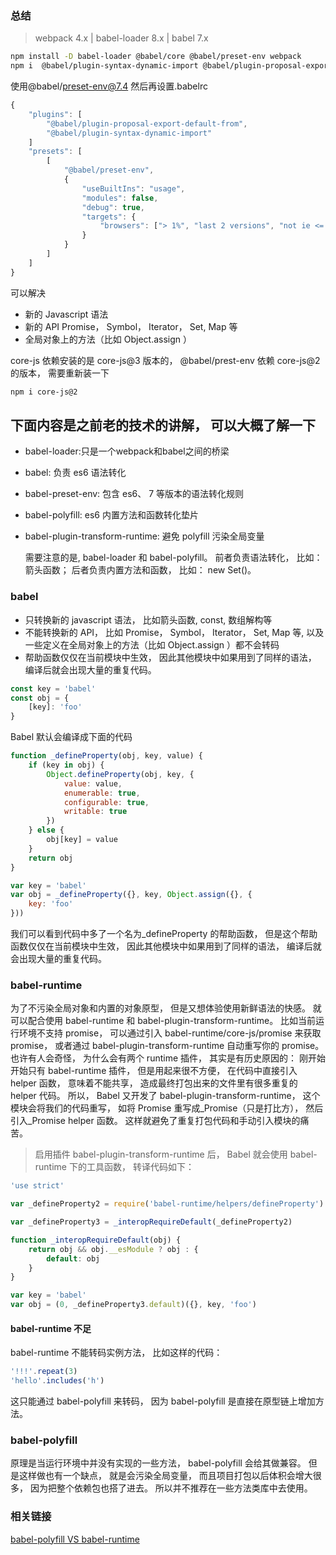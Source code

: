 

### 总结

> webpack 4.x | babel-loader 8.x | babel 7.x

```bash
npm install -D babel-loader @babel/core @babel/preset-env webpack
npm i  @babel/plugin-syntax-dynamic-import @babel/plugin-proposal-export-default-from -D
```

使用@babel/preset-env@7.4 然后再设置.babelrc

```javascript
{
    "plugins": [
        "@babel/plugin-proposal-export-default-from",
        "@babel/plugin-syntax-dynamic-import"
    ]
    "presets": [
        [
            "@babel/preset-env",
            {
                "useBuiltIns": "usage",
                "modules": false,
                "debug": true,
                "targets": {
                    "browsers": ["> 1%", "last 2 versions", "not ie <= 8"]
                }
            }
        ]
    ]
}
```

可以解决

- 新的 Javascript 语法
- 新的 API Promise， Symbol， Iterator， Set, Map 等
- 全局对象上的方法（比如 Object.assign ）

core-js 依赖安装的是 core-js@3 版本的， @babel/prest-env 依赖 core-js@2 的版本， 需要重新装一下

```bash
npm i core-js@2
```

## 下面内容是之前老的技术的讲解， 可以大概了解一下
- babel-loader:只是一个webpack和babel之间的桥梁
- babel: 负责 es6 语法转化
- babel-preset-env: 包含 es6、 7 等版本的语法转化规则
- babel-polyfill: es6 内置方法和函数转化垫片
- babel-plugin-transform-runtime: 避免 polyfill 污染全局变量

  需要注意的是, babel-loader 和 babel-polyfill。 前者负责语法转化， 比如： 箭头函数； 后者负责内置方法和函数， 比如： new Set()。 

### babel

- 只转换新的 javascript 语法， 比如箭头函数, const, 数组解构等
- 不能转换新的 API， 比如 Promise， Symbol， Iterator， Set, Map 等, 以及一些定义在全局对象上的方法（比如 Object.assign ）都不会转码
- 帮助函数仅仅在当前模块中生效， 因此其他模块中如果用到了同样的语法， 编译后就会出现大量的重复代码。 

```javascript
const key = 'babel'
const obj = {
    [key]: 'foo'
}
```

Babel 默认会编译成下面的代码

```javascript
function _defineProperty(obj, key, value) {
    if (key in obj) {
        Object.defineProperty(obj, key, {
            value: value,
            enumerable: true,
            configurable: true,
            writable: true
        })
    } else {
        obj[key] = value
    }
    return obj
}

var key = 'babel'
var obj = _defineProperty({}, key, Object.assign({}, {
    key: 'foo'
}))
```

我们可以看到代码中多了一个名为\_defineProperty 的帮助函数， 但是这个帮助函数仅仅在当前模块中生效， 因此其他模块中如果用到了同样的语法， 编译后就会出现大量的重复代码。 

### babel-runtime

为了不污染全局对象和内置的对象原型， 但是又想体验使用新鲜语法的快感。 就可以配合使用 babel-runtime 和 babel-plugin-transform-runtime。 
比如当前运行环境不支持 promise， 可以通过引入 babel-runtime/core-js/promise 来获取 promise， 
或者通过 babel-plugin-transform-runtime 自动重写你的 promise。 也许有人会奇怪， 为什么会有两个 runtime 插件， 其实是有历史原因的： 刚开始开始只有 babel-runtime 插件， 但是用起来很不方便， 在代码中直接引入 helper 函数， 意味着不能共享， 造成最终打包出来的文件里有很多重复的 helper 代码。 所以， Babel 又开发了 babel-plugin-transform-runtime， 这个模块会将我们的代码重写， 如将 Promise 重写成\_Promise（只是打比方）， 然后引入\_Promise helper 函数。 这样就避免了重复打包代码和手动引入模块的痛苦。 

> 启用插件 babel-plugin-transform-runtime 后， Babel 就会使用 babel-runtime 下的工具函数， 转译代码如下： 

```javascript
'use strict'

var _defineProperty2 = require('babel-runtime/helpers/defineProperty')

var _defineProperty3 = _interopRequireDefault(_defineProperty2)

function _interopRequireDefault(obj) {
    return obj && obj.__esModule ? obj : {
        default: obj
    }
}

var key = 'babel'
var obj = (0, _defineProperty3.default)({}, key, 'foo')
```

#### babel-runtime 不足

babel-runtime 不能转码实例方法， 比如这样的代码： 

```javascript
'!!!'.repeat(3)
'hello'.includes('h')
```

这只能通过 babel-polyfill 来转码， 因为 babel-polyfill 是直接在原型链上增加方法。 

### babel-polyfill

原理是当运行环境中并没有实现的一些方法， babel-polyfill 会给其做兼容。 但是这样做也有一个缺点， 就是会污染全局变量， 而且项目打包以后体积会增大很多， 因为把整个依赖包也搭了进去。 所以并不推荐在一些方法类库中去使用。 

### 相关链接

[babel-polyfill VS babel-runtime](https://juejin.im/post/5a96859a6fb9a063523e2591)
